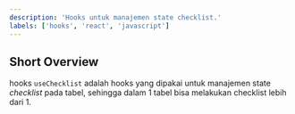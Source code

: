 ```yaml
---
description: 'Hooks untuk manajemen state checklist.'
labels: ['hooks', 'react', 'javascript']
---
```


## Short Overview

hooks `useChecklist` adalah hooks yang dipakai untuk manajemen state _checklist_ pada tabel, sehingga dalam 1 tabel bisa melakukan checklist lebih dari 1.
